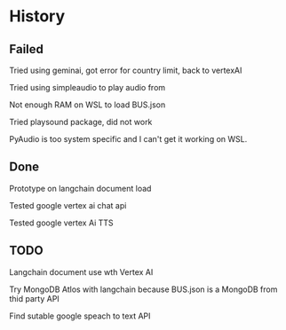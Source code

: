 # History

## Failed

Tried using geminai, got error for country limit, back to vertexAI

Tried using simpleaudio to play audio from

Not enough RAM on WSL to load BUS.json

Tried playsound package, did not work

PyAudio is too system specific and I can't get it working on WSL.

## Done

Prototype on langchain document load

Tested google vertex ai chat api

Tested google vertex Ai TTS


## TODO

Langchain document use wth Vertex AI

Try MongoDB Atlos with langchain because BUS.json is a MongoDB from thid party API

Find sutable google speach to text API
